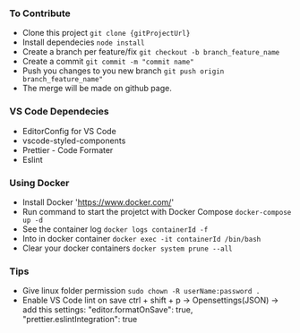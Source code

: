 ### To Contribute
 - Clone this project `git clone {gitProjectUrl}`
 - Install dependecies `node install`
 - Create a branch per feature/fix `git checkout -b branch_feature_name`
 - Create a commit `git commit -m "commit name"`
 - Push you changes to you new branch `git push origin branch_feature_name"`
 - The merge will be made on github page.

### VS Code Dependecies
 - EditorConfig for VS Code
 - vscode-styled-components
 - Prettier - Code Formater
 - Eslint

### Using Docker
 - Install Docker 'https://www.docker.com/'
 - Run command to start the projetct with Docker Compose `docker-compose up -d`
 - See the container log `docker logs containerId -f`
 - Into in docker container `docker exec -it containerId /bin/bash`
 - Clear your docker containers `docker system prune --all`

### Tips
 - Give linux folder permission `sudo chown -R userName:password .`
 - Enable VS Code lint on save ctrl + shift + p -> Opensettings(JSON) -> add this settings:
    "editor.formatOnSave": true,
    "prettier.eslintIntegration": true

